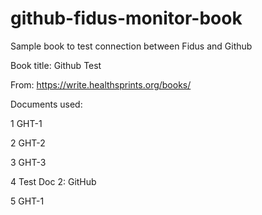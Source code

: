 # github-fidus-monitor-book

Sample book to test connection between Fidus and Github

Book title: Github Test

From: https://write.healthsprints.org/books/

Documents used:

1 GHT-1		

2 GHT-2		

3 GHT-3			

4 Test Doc 2: GitHub			

5 GHT-1
